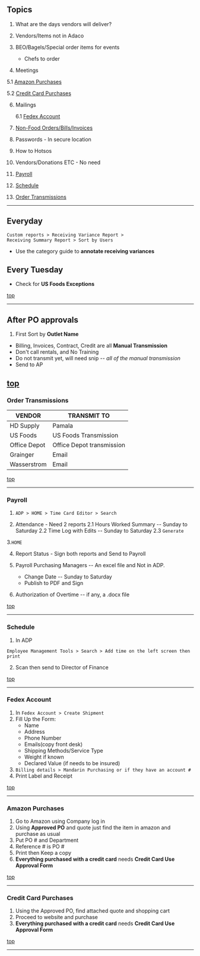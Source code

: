 ## Topics

1. What are the days vendors will deliver?

2. Vendors/Items not in Adaco

3. BEO/Bagels/Special order items for events
	* Chefs to order

4. Meetings

5.1 [Amazon Purchases](#amazon-purchases) 

5.2 [Credit Card Purchases](#credit-card-purchases)

6. Mailings

	6.1 [Fedex Account](#fedex-account)

7. [Non-Food Orders/Bills/Invoices](#after-po-approvals)

8. Passwords - In secure location

9. How to Hotsos

10. Vendors/Donations ETC - No need

11. [Payroll](#payroll)

12. [Schedule](#schedule)

13. [Order Transmissions](#order-transmissions)

---

## Everyday

```
Custom reports > Receiving Variance Report > 
Receiving Summary Report > Sort by Users
```
* Use the category guide to **annotate receiving variances**


## Every Tuesday

* Check for **US Foods Exceptions**

[top](#topics)

---

## After PO approvals

1. First Sort by **Outlet Name**
* Billing, Invoices, Contract, Credit are all **Manual Transmission**
* Don't call rentals, and No Training
* Do not transmit yet, will need snip -- *all of the manual transmission*
* Send to AP

[top](#topics)
---

### Order Transmissions

| VENDOR       | TRANSMIT TO               |
|--------------|---------------------------|
| HD Supply    | Pamala                    |
| US Foods     | US Foods Transmission     |
| Office Depot | Office Depot transmission |
| Grainger     | Email                     |
| Wasserstrom  | Email                     |

[top](#topics)

---

### Payroll

1. `ADP > HOME > Time Card Editor > Search`

2. Attendance - Need 2 reports
	2.1 Hours Worked Summary -- Sunday to Saturday
	2.2 Time Log with Edits -- Sunday to Saturday
	2.3 `Generate`

3.`HOME`

4. Report Status - Sign both reports and Send to Payroll

5. Payroll Purchasing Managers -- An excel file and Not in ADP.
	* Change Date -- Sunday to Saturday
	* Publish to PDF and Sign

6. Authorization of Overtime -- if any, a .docx file 

[top](#topics)

---

### Schedule

1. In ADP
```
Employee Management Tools > Search > Add time on the left screen then print
```

2. Scan then send to Director of Finance

[top](#topics)

---

### Fedex Account

1. In `Fedex Account > Create Shipment`
2. Fill Up the Form: 
	* Name
	* Address
	* Phone Number
	* Emails(copy front desk)
	* Shipping Methods/Service Type
	* Weight if known
	* Declared Value (if needs to be insured)
3. `Billing details > Mandarin Purchasing or if they have an account #`
4. Print Label and Receipt

[top](#topics)

---

### Amazon Purchases 

1. Go to Amazon using Company log in
2. Using **Approved PO** and quote just find the item in amazon and purchase as usual
3. Put PO # and Department
4. Reference # is PO #
5. Print then Keep a copy
6. **Everything purchased with a credit card** needs **Credit Card Use Approval Form**

[top](#topics)

---

### Credit Card Purchases

1. Using the Approved PO, find attached quote and shopping cart
2. Proceed to website and purchase
3. **Everything purchased with a credit card** needs **Credit Card Use Approval Form**

[top](#topics)

---


